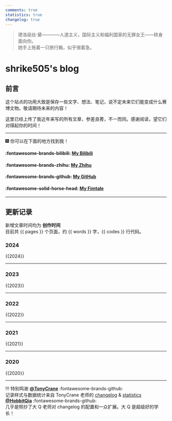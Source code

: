 ```yaml
---
comments: true
statistics: true
changelog: true
---
```


> 德洛丽丝·黛————人道主义，国际主义和福利国家的无罪女王——转身面向你。  
> 她手上拖着一只旅行箱，似乎很着急。

# shrike505's blog
## 前言
这个站点的功用大致是保存一些文字、想法、笔记，说不定未来它们能变成什么赛博文物。敬请期待未来的内容！  
  
这里已经上传了我近年来写的所有文章，参差良莠，不一而同。感谢阅读，望它们对得起你的时间！  
      
***
:fireworks: 你可以在下面的地方找到我！  

#### :fontawesome-brands-bilibili: [My Bilibili](https://space.bilibili.com/164131287/)  
#### :fontawesome-brands-zhihu: [My Zhihu](https://www.zhihu.com/people/trixie-83-96)  
#### :fontawesome-brands-github: [My GitHub](https://github.com/shrike-505)
#### :fontawesome-solid-horse-head: [My Fimtale](https://fimtale.com/u/叁壹肆壹)
***

  
## 更新记录

新增文章时间均为 __创作时间__  
目前共 {{ pages }} 个页面，约 {{ words }} 字，{{ codes }} 行代码。  

### 2024  
{{2024}}

---  

### 2023
{{2023}}

---

### 2022
{{2022}}

---

### 2021
{{2021}}

---

### 2020
{{2020}}


---

!!! 特别鸣谢
    [**@TonyCrane**](https://github.com/TonyCrane) :fontawesome-brands-github:  
    记录样式与数据统计来自 TonyCrane 老师的 [changelog](https://github.com/TonyCrane/mkdocs-changelog-plugin) & [statistics](https://github.com/TonyCrane/mkdocs-statistics-plugin)  
    [**@HobbitQia**](https://github.com/HobbitQia/) :fontawesome-brands-github:  
    几乎是照抄了大 Q 老师对 changelog 的配置和一众扩展。大 Q 是超级好的学长！